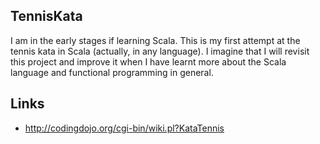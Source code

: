 ## TennisKata

I am in the early stages if learning Scala. This is my first attempt at the tennis kata in Scala (actually, in any
language). I imagine that I will revisit this project and improve it when I have learnt more about the Scala language
and functional programming in general.

## Links

* http://codingdojo.org/cgi-bin/wiki.pl?KataTennis
